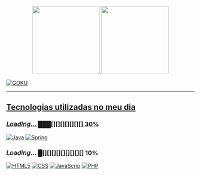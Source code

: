 
<div align="center">
  <a href="https://github.com/rafaballerini">
  <img height="180em" src="https://github-readme-stats.vercel.app/api?username=rafaballerini&show_icons=true&theme=dracula&include_all_commits=true&count_private=true"/>
  <img height="180em" src="https://github-readme-stats.vercel.app/api/top-langs/?username=rafaballerini&layout=compact&langs_count=7&theme=dracula"/>
</div>

 ![GOKU](https://i.pinimg.com/originals/23/b8/cc/23b8ccd4d62a74024e383248389a478b.gif)

---


## Tecnologias utilizadas no meu dia 
### 𝘓𝘰𝘢𝘥𝘪𝘯𝘨… ███[][][][][][][] 30%
[![Java](https://img.shields.io/badge/Java-ED8B00?style=for-the-badge&logo=java&logoColor=red)]()
[![Spring](https://img.shields.io/badge/Spring-6DB33F?style=for-the-badge&logo=spring&logoColor=white)]() 

### 𝘓𝘰𝘢𝘥𝘪𝘯𝘨… █[][][][][][][][][] 10%
[![HTML5](https://img.shields.io/badge/HTML5-E34F26?style=for-the-badge&logo=html5&logoColor=white)]()
[![CSS](https://img.shields.io/badge/CSS3-1572B6?style=for-the-badge&logo=css3&logoColor=white)]()
[![JavaScrip](https://img.shields.io/badge/JavaScript-323330?style=for-the-badge&logo=javascript&logoColor=F7DF1E)]()
[![PHP](https://img.shields.io/badge/PHP-777BB4?style=for-the-badge&logo=php&logoColor=white)]()
